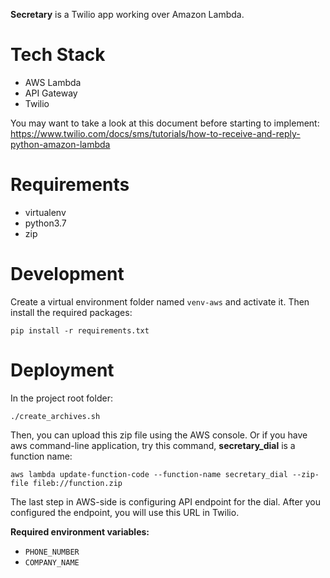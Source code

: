 **Secretary** is a Twilio app working over Amazon Lambda.

# Tech Stack

- AWS Lambda
- API Gateway
- Twilio

You may want to take a look at this document before starting to implement:
https://www.twilio.com/docs/sms/tutorials/how-to-receive-and-reply-python-amazon-lambda

# Requirements

- virtualenv
- python3.7
- zip

# Development

Create a virtual environment folder named `venv-aws` and activate it. Then install the required packages:

```
pip install -r requirements.txt
```

# Deployment

In the project root folder:

```
./create_archives.sh
```

Then, you can upload this zip file using the AWS console. Or if you have aws command-line application, try this command, **secretary_dial** is a function name:

```
aws lambda update-function-code --function-name secretary_dial --zip-file fileb://function.zip
```

The last step in AWS-side is configuring API endpoint for the dial. After you configured the endpoint, you will use this URL in Twilio.

**Required environment variables:**

- `PHONE_NUMBER`
- `COMPANY_NAME`
